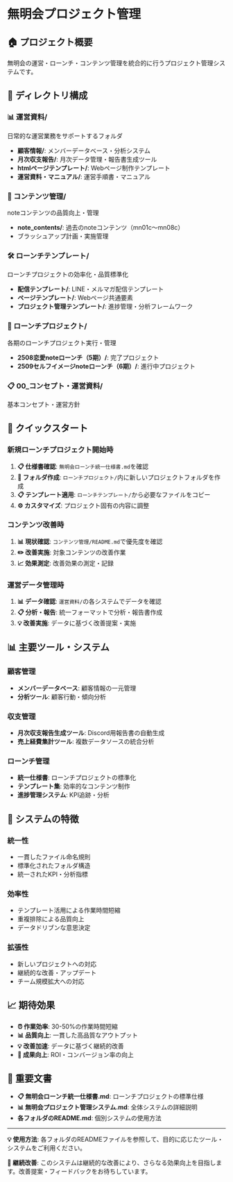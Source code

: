 # 無明会プロジェクト管理

## 🏠 プロジェクト概要
無明会の運営・ローンチ・コンテンツ管理を統合的に行うプロジェクト管理システムです。

## 📁 ディレクトリ構成

### 📊 運営資料/
日常的な運営業務をサポートするフォルダ
- **顧客情報/**: メンバーデータベース・分析システム
- **月次収支報告/**: 月次データ管理・報告書生成ツール
- **htmlページテンプレート/**: Webページ制作テンプレート
- **運営資料・マニュアル/**: 運営手順書・マニュアル

### 📝 コンテンツ管理/
noteコンテンツの品質向上・管理
- **note_contents/**: 過去のnoteコンテンツ（mn01c〜mn08c）
- ブラッシュアップ計画・実施管理

### 🛠️ ローンチテンプレート/
ローンチプロジェクトの効率化・品質標準化
- **配信テンプレート/**: LINE・メルマガ配信テンプレート
- **ページテンプレート/**: Webページ共通要素
- **プロジェクト管理テンプレート/**: 進捗管理・分析フレームワーク

### 🚀 ローンチプロジェクト/
各期のローンチプロジェクト実行・管理
- **2508恋愛noteローンチ（5期）/**: 完了プロジェクト
- **2509セルフイメージnoteローンチ（6期）/**: 進行中プロジェクト

### 📋 00_コンセプト・運営資料/
基本コンセプト・運営方針

## 🚀 クイックスタート

### 新規ローンチプロジェクト開始時
1. **📋 仕様書確認**: `無明会ローンチ統一仕様書.md`を確認
2. **📁 フォルダ作成**: `ローンチプロジェクト/`内に新しいプロジェクトフォルダを作成
3. **📋 テンプレート適用**: `ローンチテンプレート/`から必要なファイルをコピー
4. **⚙️ カスタマイズ**: プロジェクト固有の内容に調整

### コンテンツ改善時
1. **📊 現状確認**: `コンテンツ管理/README.md`で優先度を確認
2. **✏️ 改善実施**: 対象コンテンツの改善作業
3. **📈 効果測定**: 改善効果の測定・記録

### 運営データ管理時
1. **📊 データ確認**: `運営資料/`の各システムでデータを確認
2. **📋 分析・報告**: 統一フォーマットで分析・報告書作成
3. **💡 改善実施**: データに基づく改善提案・実施

## 📊 主要ツール・システム

### 顧客管理
- **メンバーデータベース**: 顧客情報の一元管理
- **分析ツール**: 顧客行動・傾向分析

### 収支管理
- **月次収支報告生成ツール**: Discord用報告書の自動生成
- **売上経費集計ツール**: 複数データソースの統合分析

### ローンチ管理
- **統一仕様書**: ローンチプロジェクトの標準化
- **テンプレート集**: 効率的なコンテンツ制作
- **進捗管理システム**: KPI追跡・分析

## 🎯 システムの特徴

### 統一性
- 一貫したファイル命名規則
- 標準化されたフォルダ構造
- 統一されたKPI・分析指標

### 効率性
- テンプレート活用による作業時間短縮
- 重複排除による品質向上
- データドリブンな意思決定

### 拡張性
- 新しいプロジェクトへの対応
- 継続的な改善・アップデート
- チーム規模拡大への対応

## 📈 期待効果

- **⏰ 作業効率**: 30-50%の作業時間短縮
- **📊 品質向上**: 一貫した高品質なアウトプット
- **💡 改善加速**: データに基づく継続的改善
- **🎯 成果向上**: ROI・コンバージョン率の向上

## 📝 重要文書

- **📋 無明会ローンチ統一仕様書.md**: ローンチプロジェクトの標準仕様
- **📊 無明会プロジェクト管理システム.md**: 全体システムの詳細説明
- **各フォルダのREADME.md**: 個別システムの使用方法

---

**💡 使用方法**: 各フォルダのREADMEファイルを参照して、目的に応じたツール・システムをご利用ください。

**🔄 継続改善**: このシステムは継続的な改善により、さらなる効果向上を目指します。改善提案・フィードバックをお待ちしています。
